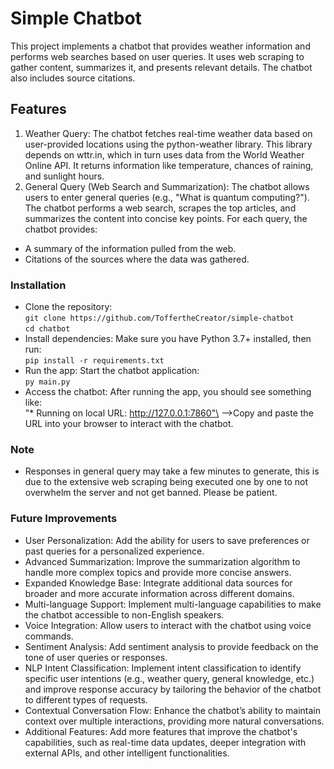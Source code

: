 # Simple Chatbot
This project implements a chatbot that provides weather information and performs web searches based on user queries. It uses web scraping to gather content, summarizes it, and presents relevant details. The chatbot also includes source citations.

## Features
1. Weather Query:
The chatbot fetches real-time weather data based on user-provided locations using the python-weather library. This library depends on wttr.in, which in turn uses data from the World Weather Online API. It returns information like temperature, chances of raining, and sunlight hours.
2. General Query (Web Search and Summarization):
The chatbot allows users to enter general queries (e.g., "What is quantum computing?").
The chatbot performs a web search, scrapes the top articles, and summarizes the content into concise key points.
For each query, the chatbot provides:
* A summary of the information pulled from the web.
* Citations of the sources where the data was gathered.

### Installation
* Clone the repository:\
  `git clone https://github.com/ToffertheCreator/simple-chatbot`\
  `cd chatbot`
* Install dependencies: Make sure you have Python 3.7+ installed, then run:\
`pip install -r requirements.txt`
* Run the app: Start the chatbot application:\
`py main.py`
* Access the chatbot: After running the app, you should see something like:\
  "* Running on local URL:  http://127.0.0.1:7860"\
 -->Copy and paste the URL into your browser to interact with the chatbot.

### Note
* Responses in general query may take a few minutes to generate, this is due to the extensive web scraping being executed one by one to not overwhelm the server and not get banned. Please be patient.

### Future Improvements
* User Personalization: Add the ability for users to save preferences or past queries for a personalized experience.
* Advanced Summarization: Improve the summarization algorithm to handle more complex topics and provide more concise answers.
* Expanded Knowledge Base: Integrate additional data sources for broader and more accurate information across different domains.
* Multi-language Support: Implement multi-language capabilities to make the chatbot accessible to non-English speakers.
* Voice Integration: Allow users to interact with the chatbot using voice commands.
* Sentiment Analysis: Add sentiment analysis to provide feedback on the tone of user queries or responses.
* NLP Intent Classification: Implement intent classification to identify specific user intentions (e.g., weather query, general knowledge, etc.) and improve response accuracy by tailoring the behavior of the chatbot to different types of requests.
* Contextual Conversation Flow: Enhance the chatbot’s ability to maintain context over multiple interactions, providing more natural conversations.
* Additional Features: Add more features that improve the chatbot's capabilities, such as real-time data updates, deeper integration with external APIs, and other intelligent functionalities.
